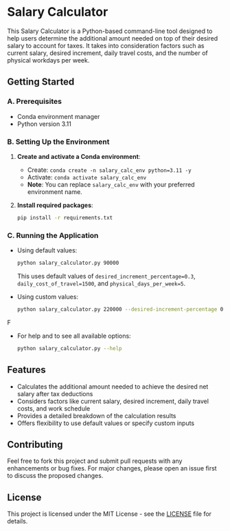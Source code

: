 # Salary Calculator

This Salary Calculator is a Python-based command-line tool designed to help users determine the additional amount needed on top of their desired salary to account for taxes. It takes into consideration factors such as current salary, desired increment, daily travel costs, and the number of physical workdays per week.

## Getting Started

### A. Prerequisites

- Conda environment manager
- Python version 3.11

### B. Setting Up the Environment

1. **Create and activate a Conda environment**:
   - Create: `conda create -n salary_calc_env python=3.11 -y`
   - Activate: `conda activate salary_calc_env`
   - **Note**: You can replace `salary_calc_env` with your preferred environment name.

2. **Install required packages**: 
   ```bash
   pip install -r requirements.txt
   ```

### C. Running the Application

- Using default values:
  ```bash
  python salary_calculator.py 90000
  ```
  This uses default values of `desired_increment_percentage=0.3`, `daily_cost_of_travel=1500`, and `physical_days_per_week=5`.

- Using custom values:
  ```bash
  python salary_calculator.py 220000 --desired-increment-percentage 0.10 --daily-cost-of-travel 2000 --physical-days-per-week 3
  ```
F
- For help and to see all available options:
  ```bash
  python salary_calculator.py --help
  ```

## Features

- Calculates the additional amount needed to achieve the desired net salary after tax deductions
- Considers factors like current salary, desired increment, daily travel costs, and work schedule
- Provides a detailed breakdown of the calculation results
- Offers flexibility to use default values or specify custom inputs

## Contributing

Feel free to fork this project and submit pull requests with any enhancements or bug fixes. For major changes, please open an issue first to discuss the proposed changes.

## License

This project is licensed under the MIT License - see the [LICENSE](LICENSE.md) file for details.
